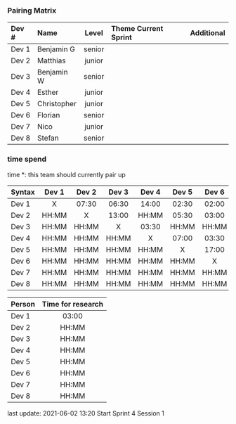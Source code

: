### Pairing Matrix
| Dev # |  Name       | Level  | Theme Current Sprint | Additional
| :---  |    :----    | :---:  | :----      | :----
| Dev 1 | Benjamin G  | senior |            | 
| Dev 2 | Matthias    | junior |            |
| Dev 3 | Benjamin W  | senior |            | 
| Dev 4 | Esther      | junior |            |
| Dev 5 | Christopher | junior |            | 
| Dev 6 | Florian     | senior |            | 
| Dev 7 | Nico        | junior |            |
| Dev 8 | Stefan      | senior |            | 

### time spend
time *: this team should currently pair up

| Syntax      | Dev 1       | Dev 2       | Dev 3       | Dev 4       | Dev 5       | Dev 6       | Dev 7       | Dev 8       |
| :---        |    :----:   |    :----:   |    :----:   |    :----:   |    :----:   |    :----:   |    :----:   |    :----:   |
| Dev 1       | X           | 07:30       | 06:30       | 14:00       | 02:30       | 02:00       | 03:30       | 02:00       |
| Dev 2       | HH:MM       | X           | 13:00       | HH:MM       | 05:30       | 03:00       | HH:MM       | 05:00       |
| Dev 3       | HH:MM       | HH:MM       | X           | 03:30       | HH:MM       | HH:MM       | HH:MM       | 05:30       |
| Dev 4       | HH:MM       | HH:MM       | HH:MM       | X           | 07:00       | 03:30       | HH:MM       | 04:00       |
| Dev 5       | HH:MM       | HH:MM       | HH:MM       | HH:MM       | X           | 17:00       | HH:MM       | 01:00       |
| Dev 6       | HH:MM       | HH:MM       | HH:MM       | HH:MM       | HH:MM       | X           | 05:30       | 02:00       |
| Dev 7       | HH:MM       | HH:MM       | HH:MM       | HH:MM       | HH:MM       | HH:MM       | X           | 25:30       |
| Dev 8       | HH:MM       | HH:MM       | HH:MM       | HH:MM       | HH:MM       | HH:MM       | HH:MM       | X           |



| Person      | Time for research     
| :---        |    :----: 
| Dev 1       | 03:00       
| Dev 2       | HH:MM     
| Dev 3       | HH:MM     
| Dev 4       | HH:MM     
| Dev 5       | HH:MM     
| Dev 6       | HH:MM     
| Dev 7       | HH:MM     
| Dev 8       | HH:MM     

last update: 2021-06-02 13:20 
Start Sprint 4 Session 1
